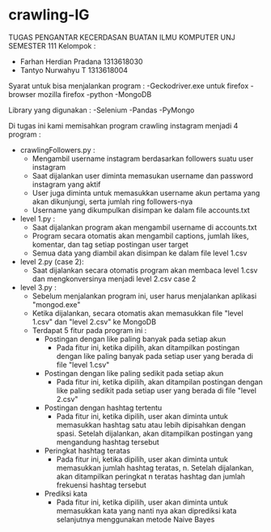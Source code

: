 # crawling-IG
TUGAS PENGANTAR KECERDASAN BUATAN ILMU KOMPUTER UNJ SEMESTER 111
Kelompok :
- Farhan Herdian Pradana 1313618030
- Tantyo Nurwahyu T 1313618004

Syarat untuk bisa menjalankan program :
    -Geckodriver.exe untuk firefox
    -browser mozilla firefox
    -python
    -MongoDB

Library yang digunakan :
    -Selenium
    -Pandas
    -PyMongo

Di tugas ini kami memisahkan program crawling instagram menjadi 4 program : 
- crawlingFollowers.py : 
    - Mengambil username instagram berdasarkan followers suatu user instagram
    - Saat dijalankan user diminta memasukan username dan password instagram yang aktif
    - User juga diminta untuk memasukkan username akun pertama yang akan dikunjungi, serta jumlah ring followers-nya
    - Username yang dikumpulkan disimpan ke dalam file accounts.txt
- level 1.py :
    - Saat dijalankan program akan mengambil username di accounts.txt
    - Program secara otomatis akan mengambil captions, jumlah likes, komentar, dan tag setiap postingan user target
    - Semua data yang diambil akan disimpan ke dalam file level 1.csv
- level 2.py (case 2):
    - Saat dijalankan secara otomatis program akan membaca level 1.csv dan mengkonversinya menjadi level 2.csv case 2
- level 3.py :
    - Sebelum menjalankan program ini, user harus menjalankan aplikasi "mongod.exe"
    - Ketika dijalankan, secara otomatis akan memasukkan file "level 1.csv" dan "level 2.csv" ke MongoDB
    - Terdapat 5 fitur pada program ini :
        - Postingan dengan like paling banyak pada setiap akun
            - Pada fitur ini, ketika dipilih, akan ditampilkan postingan dengan like paling banyak pada setiap user yang berada di file "level 1.csv"
        - Postingan dengan like paling sedikit pada setiap akun
            - Pada fitur ini, ketika dipilih, akan ditampilan postingan dengan like paling sedikit pada setiap user yang berada di file "level 2.csv"
        - Postingan dengan hashtag tertentu
            - Pada fitur ini, ketika dipilih, user akan diminta untuk memasukkan hashtag satu atau lebih dipisahkan dengan spasi. Setelah dijalankan, akan ditampilkan postingan yang mengandung hashtag tersebut
        - Peringkat hashtag teratas
            - Pada fitur ini, ketika dipilih, user akan diminta untuk memasukkan jumlah hashtag teratas, n. Setelah dijalankan, akan ditampilkan peringkat n teratas hashtag dan jumlah frekuensi hashtag tersebut
        - Prediksi kata
            - Pada fitur ini, ketika dipilih, user akan diminta untuk memasukkan kata yang nanti nya akan diprediksi kata selanjutnya menggunakan metode Naive Bayes
